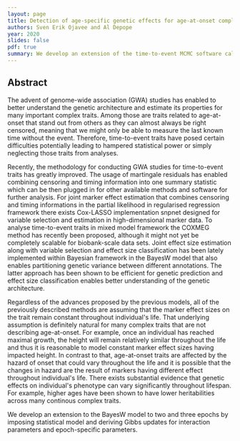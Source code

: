 ```yaml
---
layout: page
title: Detection of age-specific genetic effects for age-at-onset complex traits
authors: Sven Erik Ojavee and Al Depope
year: 2020
slides: false
pdf: true
summary: We develop an extension of the time-to-event MCMC software called BayesW to two and three epochs by imposing statistical model and deriving Gibbs updates for interaction parameters and epoch-specific parameters.
---
```


## Abstract

The advent of genome-wide association (GWA) studies has enabled to better understand the genetic architecture and estimate its properties for many important complex traits. Among those are traits related to age-at-onset that stand out from others as they can almost always be right censored, meaning that we might only be able to measure the last known time without the event. Therefore, time-to-event traits have posed certain difficulties potentially leading to hampered statistical power or simply neglecting those traits from analyses. 

Recently, the methodology for conducting GWA studies for time-to-event traits has greatly improved. The usage of martingale residuals has enabled combining censoring and timing information into one summary statistic which can be then plugged in for other available methods and software for further analysis. For joint marker effect estimation that combines censoring and timing informations in the partial likelihood in regularised regression framework there exists Cox-LASSO implementation snpnet designed for variable selection and estimation in high-dimensional marker data. To analyse time-to-event traits in mixed model framework the COXMEG method has recently been proposed, although it might not yet be completely scalable for biobank-scale data sets. Joint effect size estimation along with variable selection and effect size classification has been lately implemented within Bayesian framework in the BayesW model that also enables partitioning genetic variance between different annotations. The latter approach has been shown to be efficient for genetic prediction and effect size classification enables better understanding of the genetic architecture.

Regardless of the advances proposed by the previous models, all of the previously described methods are assuming that the marker effect sizes on the trait remain constant throughout individual's life. That underlying assumption is definitely natural for many complex traits that are not describing age-at-onset. For example, once an individual has reached maximal growth, the height will remain relatively similar throughout the life and thus it is reasonable to model constant marker effect sizes having impacted height. In contrast to that, age-at-onset traits are affected by the hazard of onset that could vary throughout the life and it is possible that the changes in hazard are the result of markers having different effect throughout individual's life. There exists substantial evidence that genetic effects on individual's phenotype can vary significantly throughout lifespan. For example, higher ages have been shown to have lower heritabilities across many continous complex traits. 

We develop an extension to the BayesW model to two and three epochs by imposing statistical model and deriving Gibbs updates for interaction parameters and epoch-specific parameters.
